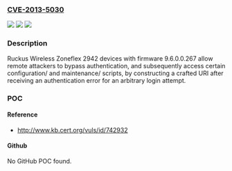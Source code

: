 ### [CVE-2013-5030](https://cve.mitre.org/cgi-bin/cvename.cgi?name=CVE-2013-5030)
![](https://img.shields.io/static/v1?label=Product&message=n%2Fa&color=blue)
![](https://img.shields.io/static/v1?label=Version&message=n%2Fa&color=blue)
![](https://img.shields.io/static/v1?label=Vulnerability&message=n%2Fa&color=brighgreen)

### Description

Ruckus Wireless Zoneflex 2942 devices with firmware 9.6.0.0.267 allow remote attackers to bypass authentication, and subsequently access certain configuration/ and maintenance/ scripts, by constructing a crafted URI after receiving an authentication error for an arbitrary login attempt.

### POC

#### Reference
- http://www.kb.cert.org/vuls/id/742932

#### Github
No GitHub POC found.

